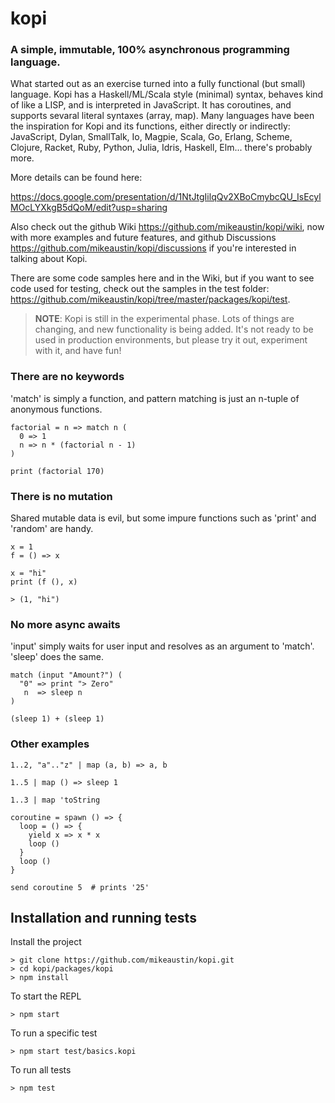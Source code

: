 # kopi

### A simple, immutable, 100% asynchronous programming language.

What started out as an exercise turned into a fully functional (but small) language. Kopi has a Haskell/ML/Scala style (minimal) syntax, behaves kind of like a LISP, and is interpreted in JavaScript. It has coroutines, and supports sevaral literal syntaxes (array, map). Many languages have been the inspiration for Kopi and its functions, either directly or indirectly: JavaScript, Dylan, SmallTalk, Io, Magpie, Scala, Go, Erlang, Scheme, Clojure, Racket, Ruby, Python, Julia, Idris, Haskell, Elm... there's probably more.

More details can be found here:

https://docs.google.com/presentation/d/1NtJtgIilqQv2XBoCmybcQU_IsEcylMOcLYXkgB5dQoM/edit?usp=sharing

Also check out the github Wiki https://github.com/mikeaustin/kopi/wiki, now with more examples and future features, and github Discussions https://github.com/mikeaustin/kopi/discussions if you're interested in talking about Kopi.

There are some code samples here and in the Wiki, but if you want to see code used for testing, check out the samples in the test folder: https://github.com/mikeaustin/kopi/tree/master/packages/kopi/test.

> **NOTE**: Kopi is still in the experimental phase. Lots of things are changing, and new functionality is being added.
> It's not ready to be used in production environments, but please try it out, experiment with it, and have fun!

### There are no keywords

'match' is simply a function, and pattern matching is just an n-tuple of anonymous functions.

    factorial = n => match n (
      0 => 1
      n => n * (factorial n - 1)
    )

    print (factorial 170)

### There is no mutation

Shared mutable data is evil, but some impure functions such as 'print' and 'random' are handy.

    x = 1
    f = () => x

    x = "hi"
    print (f (), x)

    > (1, "hi")

### No more async awaits

'input' simply waits for user input and resolves as an argument to 'match'. 'sleep' does the same.


    match (input "Amount?") (
      "0" => print "> Zero"
       n  => sleep n
    )

    (sleep 1) + (sleep 1)

### Other examples

    1..2, "a".."z" | map (a, b) => a, b
    
    1..5 | map () => sleep 1
    
    1..3 | map 'toString
    
    coroutine = spawn () => {
      loop = () => {
        yield x => x * x
        loop ()
      }
      loop ()
    }
    
    send coroutine 5  # prints '25'

## Installation and running tests

Install the project

    > git clone https://github.com/mikeaustin/kopi.git
    > cd kopi/packages/kopi
    > npm install

To start the REPL

    > npm start

To run a specific test

    > npm start test/basics.kopi

To run all tests

    > npm test
